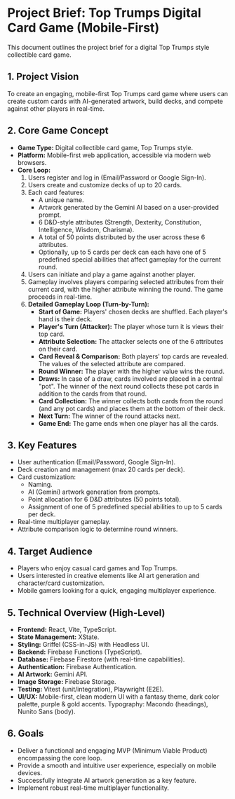 # Project Brief: Top Trumps Digital Card Game (Mobile-First)

This document outlines the project brief for a digital Top Trumps style collectible card game.

## 1. Project Vision
To create an engaging, mobile-first Top Trumps card game where users can create custom cards with AI-generated artwork, build decks, and compete against other players in real-time.

## 2. Core Game Concept
*   **Game Type:** Digital collectible card game, Top Trumps style.
*   **Platform:** Mobile-first web application, accessible via modern web browsers.
*   **Core Loop:**
    1.  Users register and log in (Email/Password or Google Sign-In).
    2.  Users create and customize decks of up to 20 cards.
    3.  Each card features:
        *   A unique name.
        *   Artwork generated by the Gemini AI based on a user-provided prompt.
        *   6 D&D-style attributes (Strength, Dexterity, Constitution, Intelligence, Wisdom, Charisma).
        *   A total of 50 points distributed by the user across these 6 attributes.
        *   Optionally, up to 5 cards per deck can each have one of 5 predefined special abilities that affect gameplay for the current round.
    4.  Users can initiate and play a game against another player.
    5.  Gameplay involves players comparing selected attributes from their current card, with the higher attribute winning the round. The game proceeds in real-time.
    6.  **Detailed Gameplay Loop (Turn-by-Turn):**
        *   **Start of Game:** Players' chosen decks are shuffled. Each player's hand is their deck.
        *   **Player's Turn (Attacker):** The player whose turn it is views their top card.
        *   **Attribute Selection:** The attacker selects one of the 6 attributes on their card.
        *   **Card Reveal & Comparison:** Both players' top cards are revealed. The values of the selected attribute are compared.
        *   **Round Winner:** The player with the higher value wins the round.
        *   **Draws:** In case of a draw, cards involved are placed in a central "pot". The winner of the next round collects these pot cards in addition to the cards from that round.
        *   **Card Collection:** The winner collects both cards from the round (and any pot cards) and places them at the bottom of their deck.
        *   **Next Turn:** The winner of the round attacks next.
        *   **Game End:** The game ends when one player has all the cards.

## 3. Key Features
*   User authentication (Email/Password, Google Sign-In).
*   Deck creation and management (max 20 cards per deck).
*   Card customization:
    *   Naming.
    *   AI (Gemini) artwork generation from prompts.
    *   Point allocation for 6 D&D attributes (50 points total).
    *   Assignment of one of 5 predefined special abilities to up to 5 cards per deck.
*   Real-time multiplayer gameplay.
*   Attribute comparison logic to determine round winners.

## 4. Target Audience
*   Players who enjoy casual card games and Top Trumps.
*   Users interested in creative elements like AI art generation and character/card customization.
*   Mobile gamers looking for a quick, engaging multiplayer experience.

## 5. Technical Overview (High-Level)
*   **Frontend:** React, Vite, TypeScript.
*   **State Management:** XState.
*   **Styling:** Griffel (CSS-in-JS) with Headless UI.
*   **Backend:** Firebase Functions (TypeScript).
*   **Database:** Firebase Firestore (with real-time capabilities).
*   **Authentication:** Firebase Authentication.
*   **AI Artwork:** Gemini API.
*   **Image Storage:** Firebase Storage.
*   **Testing:** Vitest (unit/integration), Playwright (E2E).
*   **UI/UX:** Mobile-first, clean modern UI with a fantasy theme, dark color palette, purple & gold accents. Typography: Macondo (headings), Nunito Sans (body).

## 6. Goals
*   Deliver a functional and engaging MVP (Minimum Viable Product) encompassing the core loop.
*   Provide a smooth and intuitive user experience, especially on mobile devices.
*   Successfully integrate AI artwork generation as a key feature.
*   Implement robust real-time multiplayer functionality.
